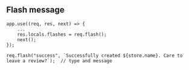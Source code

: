 ## Flash message 

    app.use((req, res, next) => {
        ...
        res.locals.flashes = req.flash();
        next();
    });

    req.flash("success", `Successfully created ${store.name}. Care to leave a review?`);  // type and message
   